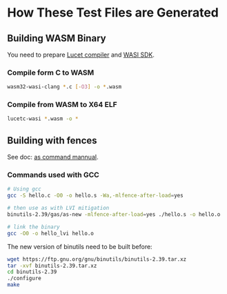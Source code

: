 # How These Test Files are Generated

## Building WASM Binary

You need to prepare [Lucet compiler](https://github.com/bytecodealliance/lucet) and [WASI SDK](https://github.com/WebAssembly/wasi-sdk).

### Compile form C to WASM

```bash
wasm32-wasi-clang *.c [-O3] -o *.wasm
```

### Compile from WASM to X64 ELF

```bash
lucetc-wasi *.wasm -o *
```

## Building with fences

See doc: [as command mannual](https://man7.org/linux/man-pages/man1/as.1.html).

### Commands used with GCC

```sh
# Using gcc
gcc -S hello.c -O0 -o hello.s -Wa,-mlfence-after-load=yes

# then use as with LVI mitigation
binutils-2.39/gas/as-new -mlfence-after-load=yes ./hello.s -o hello.o

# link the binary
gcc -O0 -o hello_lvi hello.o
```

The new version of binutils need to be built before:

```sh
wget https://ftp.gnu.org/gnu/binutils/binutils-2.39.tar.xz
tar -xvf binutils-2.39.tar.xz
cd binutils-2.39
./configure
make
```
